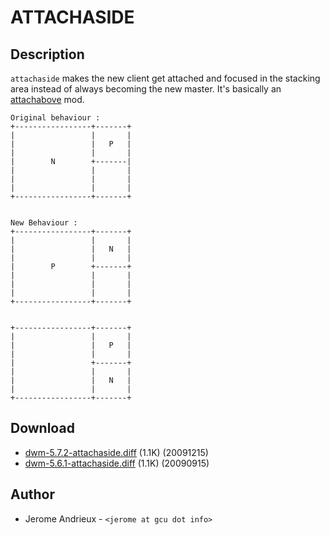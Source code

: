 ATTACHASIDE
===========

Description
-----------
`attachaside` makes the new client get attached and focused in the stacking
area instead of always becoming the new master. It's basically an
[attachabove](attachabove) mod.

	Original behaviour :
	+-----------------+-------+
	|                 |       |
	|                 |   P   |
	|                 |       |
	|        N        +-------|
	|                 |       |
	|                 |       |
	|                 |       |
	+-----------------+-------+


	New Behaviour :
	+-----------------+-------+
	|                 |       |
	|                 |   N   |
	|                 |       |
	|        P        +-------+
	|                 |       |
	|                 |       |
	|                 |       |
	+-----------------+-------+


	+-----------------+-------+
	|                 |       |
	|                 |   P   |
	|                 |       |
	|                 +-------+
	|                 |       |
	|                 |   N   |
	|                 |       |
	+-----------------+-------+

Download
--------
* [dwm-5.7.2-attachaside.diff](dwm-5.7.2-attachaside.diff) (1.1K) (20091215)
* [dwm-5.6.1-attachaside.diff](dwm-5.6.1-attachaside.diff) (1.1K) (20090915)

Author
------
* Jerome Andrieux - `<jerome at gcu dot info>`
